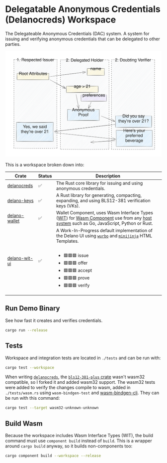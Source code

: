 # **Del**egatable **Ano**nymous **Cred**ential**s** (Delanocreds) Workspace

The Delegateable Anonymous Credentials (DAC) system. A system for issuing and verifying anonymous credentials that can be delegated to other parties.

![Delano](./dac-flow.svg)

This is a workspace broken down into:

| Crate | Status | Description |
| --- | --- | --- |
| [delanocreds](/crates/delanocreds/) | ✅ | The Rust core library for issuing and using anonymous credentials. |
| [delano-keys](/crates/delano-keys/) |  ✅ | A Rust library for generating, compacting, expanding, and using BLS12-381 verification keys (VKs). |
| [delano-wallet](/crates/delano-wallet/) |  ✅ | Wallet Component, uses Wasm Interface Types ([WIT](https://component-model.bytecodealliance.org/design/wit.html)) for [Wasm Component](https://github.com/WebAssembly/component-model) use from any [host system](https://github.com/bytecodealliance/wit-bindgen#host-runtimes-for-components) such as Go, JavaScript, Python or Rust.
| [delano-wit-ui](/crates/delano-wit-ui/) | ✅  | A Work-In-Progress default implementation of the Delano UI using [`wurbo`](https://github.com/DougAnderson444/wurbo) and [`minijinja`](https://docs.rs/minijinja/latest/minijinja/) HTML Templates.  <table>
-  🟩🟩🟩 issue
-  🟩🟩🟩 offer
-  🟩🟩🟩 accept
-  🟩🟩🟩 prove
-  🟩🟩🟩 verify
</table>

## Run Demo Binary

See how fast it creates and verifies credentials.

```bash
cargo run --release
```

## Tests

Workspace and integration tests are located in `./tests` and can be run with:

```bash
cargo test --workspace
```

When writing [`delanocreds`](/crates/delanocreds), the [`bls12-381-plus` crate](https://github.com/mikelodder7/bls12_381_plus/pull/3) wasn't wasm32 compatible, so I forked it and added wasm32 support. The wasm32 tests were added to verify the changes compile to wasm, added in `./tests/wasm.rs` using `wasm-bindgen-test` and [wasm-bindgen-cli](https://rustwasm.github.io/wasm-bindgen/wasm-bindgen-test/usage.html#appendix-using-wasm-bindgen-test-without-wasm-pack). They can be run with this command:

```bash
cargo test --target wasm32-unknown-unknown
```

## Build Wasm

Because the workspace includes Wasm Interface Types (WIT), the build command must use `component build` instead of `build`. This is a wrapper around `cargo build` anyway, so it builds non-components too:

```bash
cargo component build --workspace --release
```

